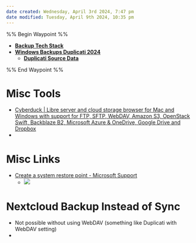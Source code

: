 ```yaml
---
date created: Wednesday, April 3rd 2024, 7:47 pm
date modified: Tuesday, April 9th 2024, 10:35 pm
---
```


%% Begin Waypoint %%
- **[Backup Tech Stack](./Backup%20Tech%20Stack/Backup%20Tech%20Stack.md)**
- **[Windows Backups Duplicati 2024](./Windows%20Backups%20Duplicati%202024/Windows%20Backups%20Duplicati%202024.md)**
	- **[Duplicati Source Data](./Windows%20Backups%20Duplicati%202024/Duplicati%20Source%20Data/Duplicati%20Source%20Data.md)**

%% End Waypoint %%
# Misc Tools
- [Cyberduck | Libre server and cloud storage browser for Mac and Windows with support for FTP, SFTP, WebDAV, Amazon S3, OpenStack Swift, Backblaze B2, Microsoft Azure & OneDrive, Google Drive and Dropbox](https://cyberduck.io/) 
- 
# Misc Links
- [Create a system restore point - Microsoft Support](https://support.microsoft.com/en-us/windows/create-a-system-restore-point-77e02e2a-3298-c869-9974-ef5658ea3be9)
	- ![](_attachments/Windows%20BCDR/IMG-20240403194857836.png)
# Nextcloud Backup Instead of Sync
- Not possible without using WebDAV (something like Duplicati with WebDAV setting)
- 